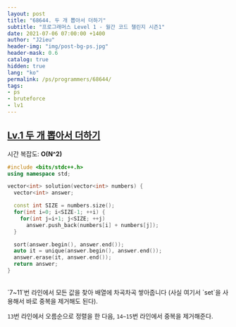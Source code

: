 ```yaml
---
layout: post
title: "68644. 두 개 뽑아서 더하기"
subtitle: "프로그래머스 Level 1 - 월간 코드 챌린지 시즌1"
date: 2021-07-06 07:00:00 +1400
author: "J2ieu"
header-img: "img/post-bg-ps.jpg"
header-mask: 0.6
catalog: true
hidden: true
lang: "ko"
permalink: /ps/programmers/68644/
tags:
- ps
- bruteforce
- lv1
---
```


## [Lv.1 두 개 뽑아서 더하기](https://programmers.co.kr/learn/courses/30/lessons/68644)

시간 복잡도: **O(N^2)** 

```cpp
#include <bits/stdc++.h>
using namespace std;

vector<int> solution(vector<int> numbers) {
  vector<int> answer;

  const int SIZE = numbers.size();
  for(int i=0; i<SIZE-1; ++i) {
    for(int j=i+1; j<SIZE; ++j)
      answer.push_back(numbers[i] + numbers[j]);
  }

  sort(answer.begin(), answer.end());
  auto it = unique(answer.begin(), answer.end());
  answer.erase(it, answer.end());
  return answer;
}
```

<br>
`7~11`번 라인에서 모든 값을 찾아 배열에 차곡차곡 쌓아줍니다 (사실 여기서 `set`을 사용해서 바로 중복을 제거해도 된다).

<br>

`13`번 라인에서 오름순으로 정렬을 한 다음, `14~15`번 라인에서 중복을 제거해준다.